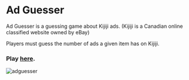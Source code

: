 # Ad Guesser

Ad Guesser is a guessing game about Kijiji ads. (Kijiji is a Canadian online classified website owned by eBay)

Players must guess the number of ads a given item has on Kijiji.

### Play [here](http://adguesser.herokuapp.com/).



![adguesser](https://user-images.githubusercontent.com/26263425/188962405-94689cb9-855c-44db-9794-049120da97fb.gif)
